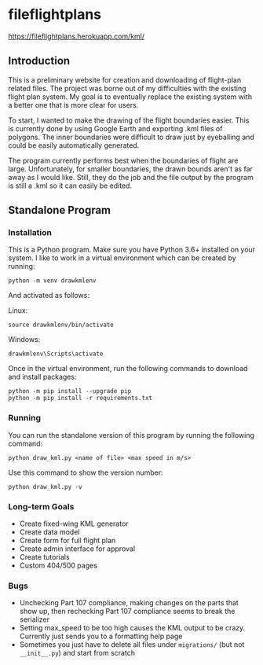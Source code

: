 # fileflightplans

https://fileflightplans.herokuapp.com/kml/

## Introduction

This is a preliminary website for creation and downloading of flight-plan related files. 
The project was borne out of my difficulties with the existing flight plan system.
My goal is to eventually replace the existing system with a better one that is more clear for users.

To start, I wanted to make the drawing of the flight boundaries easier. This is currently done by
using Google Earth and exporting .kml files of polygons. The inner boundaries were difficult to
draw just by eyeballing and could be easily automatically generated.

The program currently performs best when the boundaries of flight are large. Unfortunately, for
smaller boundaries, the drawn bounds aren't as far away as I would like. Still, they do the job
and the file output by the program is still a .kml so it can easily be edited.

## Standalone Program

### Installation

This is a Python program. Make sure you have Python 3.6+ installed on your system. I like to work
in a virtual environment which can be created by running:

```
python -m venv drawkmlenv
```

And activated as follows:

Linux:
```
source drawkmlenv/bin/activate
```

Windows:
```
drawkmlenv\Scripts\activate
```

Once in the virtual environment, run the following commands to download and install packages:
```
python -m pip install --upgrade pip
python -m pip install -r requirements.txt
```

### Running

You can run the standalone version of this program by running the following command:

```
python draw_kml.py <name of file> <max speed in m/s>
```

Use this command to show the version number:
```
python draw_kml.py -v
```

### Long-term Goals

- Create fixed-wing KML generator
- Create data model
- Create form for full flight plan
- Create admin interface for approval
- Create tutorials
- Custom 404/500 pages

### Bugs

- Unchecking Part 107 compliance, making changes on the parts that show up, then rechecking Part 107 compliance seems to break the serializer
- Setting max_speed to be too high causes the KML output to be crazy. Currently just sends you to a formatting help page
- Sometimes you just have to delete all files under `migrations/` (but not `__init__.py`) and start from scratch